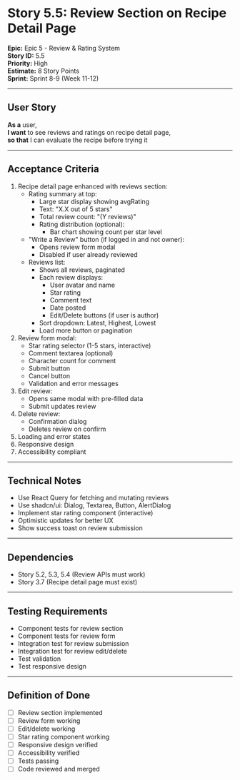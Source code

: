 # Story 5.5: Review Section on Recipe Detail Page

**Epic:** Epic 5 - Review & Rating System  
**Story ID:** 5.5  
**Priority:** High  
**Estimate:** 8 Story Points  
**Sprint:** Sprint 8-9 (Week 11-12)

---

## User Story

**As a** user,  
**I want** to see reviews and ratings on recipe detail page,  
**so that** I can evaluate the recipe before trying it

---

## Acceptance Criteria

1. Recipe detail page enhanced with reviews section:
   - Rating summary at top:
     - Large star display showing avgRating
     - Text: "X.X out of 5 stars"
     - Total review count: "(Y reviews)"
     - Rating distribution (optional):
       - Bar chart showing count per star level
   - "Write a Review" button (if logged in and not owner):
     - Opens review form modal
     - Disabled if user already reviewed
   - Reviews list:
     - Shows all reviews, paginated
     - Each review displays:
       - User avatar and name
       - Star rating
       - Comment text
       - Date posted
       - Edit/Delete buttons (if user is author)
     - Sort dropdown: Latest, Highest, Lowest
     - Load more button or pagination
2. Review form modal:
   - Star rating selector (1-5 stars, interactive)
   - Comment textarea (optional)
   - Character count for comment
   - Submit button
   - Cancel button
   - Validation and error messages
3. Edit review:
   - Opens same modal with pre-filled data
   - Submit updates review
4. Delete review:
   - Confirmation dialog
   - Deletes review on confirm
5. Loading and error states
6. Responsive design
7. Accessibility compliant

---

## Technical Notes

- Use React Query for fetching and mutating reviews
- Use shadcn/ui: Dialog, Textarea, Button, AlertDialog
- Implement star rating component (interactive)
- Optimistic updates for better UX
- Show success toast on review submission

---

## Dependencies

- Story 5.2, 5.3, 5.4 (Review APIs must work)
- Story 3.7 (Recipe detail page must exist)

---

## Testing Requirements

- Component tests for review section
- Component tests for review form
- Integration test for review submission
- Integration test for review edit/delete
- Test validation
- Test responsive design

---

## Definition of Done

- [ ] Review section implemented
- [ ] Review form working
- [ ] Edit/delete working
- [ ] Star rating component working
- [ ] Responsive design verified
- [ ] Accessibility verified
- [ ] Tests passing
- [ ] Code reviewed and merged
